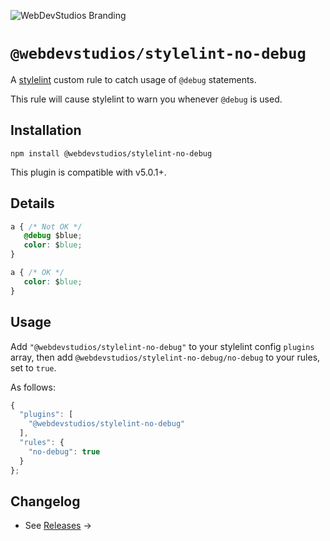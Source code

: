 ![WebDevStudios Branding](https://camo.githubusercontent.com/7d12ec7f6ef8149a0d837890409505a76a289b13/68747470733a2f2f77656264657673747564696f732e636f6d2f77702d636f6e74656e742f75706c6f6164732f323031382f30342f7764732d6769746875622d62616e6e65722e706e67)

# `@webdevstudios/stylelint-no-debug`

A [stylelint](https://github.com/stylelint/stylelint) custom rule to catch usage of `@debug` statements.

This rule will cause stylelint to warn you whenever `@debug` is used.

## Installation

```
npm install @webdevstudios/stylelint-no-debug
```

This plugin is compatible with v5.0.1+.

## Details

```css
a { /* Not OK */
   @debug $blue;
   color: $blue;
}

a { /* OK */
   color: $blue;
}
```

## Usage

Add `"@webdevstudios/stylelint-no-debug"` to your stylelint config `plugins` array, then add `@webdevstudios/stylelint-no-debug/no-debug` to your rules, set to `true`.

As follows:

```js
{
  "plugins": [
    "@webdevstudios/stylelint-no-debug"
  ],
  "rules": {
    "no-debug": true
  }
};
```

## Changelog

- See [Releases](https://github.com/WebDevStudios/stylelint-no-debug/releases) &rarr;

